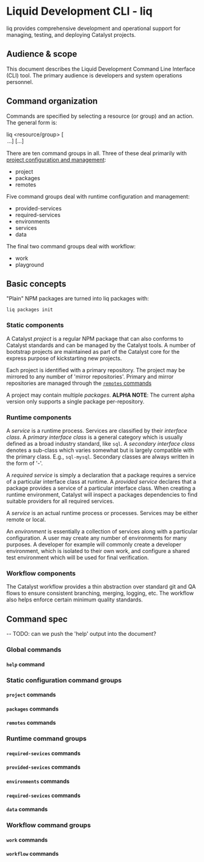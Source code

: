 # Liquid Development CLI - liq

liq provides comprehensive development and operational support for
managing, testing, and deploying Catalyst projects.

## Audience & scope

This document describes the Liquid Development Command Line Interface (CLI) tool. The
primary audience is developers and system operations personnel.

## Command organization

Commands are specified by selecting a resource (or group) and an action. The
general form is:

  liq <resource/group> <action> [<option>...] [<target>...]

There are ten command groups in all. Three of these deal primarily with
[project configuration and management](#project-configuration-and-management):

* project
* packages
* remotes

Five command groups deal with runtime configuration and management:

* provided-services
* required-services
* environments
* services
* data

The final two command groups deal with workflow:

* work
* playground

## Basic concepts

"Plain" NPM packages are turned into liq packages with:

`liq packages init`

### Static components

A Catalyst _project_ is a regular NPM package that can also conforms to Catalyst
standards and can be managed by the Catalyst tools. A number of bootstrap
projects are maintained as part of the Catalyst core for the express purpose
of kickstarting new projects.

Each project is identified with a primary repository. The project may
be mirrored to any number of 'mirror repositories'. Primary and mirror
repositories are managed through the [`remotes` commands](#remotes-commands)

A project may  contain multiple _packages_. **ALPHA NOTE**: The current alpha
version only supports a single package per-repository.

### Runtime components

A _service_ is a runtime process. Services are classified by their _interface
class_. A _primary interface class_ is a general category which is usually
defined as a broad industry standard, like `sql`. A _secondary interface class_
denotes a sub-class which varies somewhat but is largely compatible with the
primary class. E.g., `sql-mysql`. Secondary classes are always written in the
form of '<primary class>-<secondary designation>'.

A _required service_ is simply a declaration that a package requires a service
of a particular interface class at runtime. A _provided service_ declares that
a package provides a service of a particular interface class. When creating a
runtime environment, Catalyst will inspect a packages dependencies to find
suitable providers for all required services.

A _service_ is an actual runtime process or processes. Services may be either
remote or local.

An _environment_ is essentially a collection of services along with a particular
configuration. A user may create any number of environments for many purposes.
A developer for example will commonly create a developer environment, which is
isolated to their own work, and configure a shared test environment which will
be used for final verification.

### Workflow components

The Catalyst workflow provides a thin abstraction over standard git and QA
flows to ensure consistent branching, merging, logging, etc. The workflow also
helps enforce certain minimum quality standards.

## Command spec

-- TODO: can we push the 'help' output into the document?

### Global commands

#### `help` command

### Static configuration command groups

#### `project` commands

#### `packages` commands

#### `remotes` commands

### Runtime command groups

#### `required-sevices` commands

#### `provided-sevices` commands

#### `environments` commands

#### `required-sevices` commands

#### `data` commands

### Workflow command groups

#### `work` commands

#### `workflow` commands
